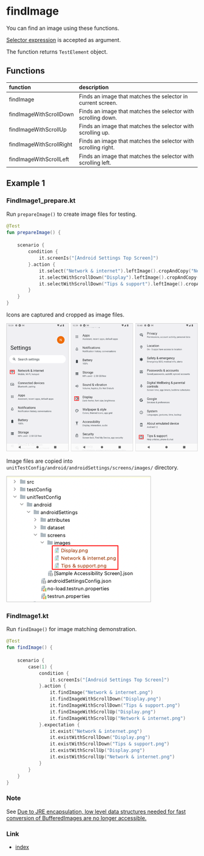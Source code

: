 # findImage

You can find an image using these functions.

[Selector expression](../../selector_and_nickname/selector_expression.md) is accepted as argument.

The function returns `TestElement` object.

## Functions

| function                 | description                                                    |
|:-------------------------|:---------------------------------------------------------------|
| findImage                | Finds an image that matches the selector in current screen.    |
| findImageWithScrollDown  | Finds an image that matches the selector with scrolling down.  |
| findImageWithScrollUp    | Finds an image that matches the selector with scrolling up.    |
| findImageWithScrollRight | Finds an image that matches the selector with scrolling right. |
| findImageWithScrollLeft  | Finds an image that matches the selector with scrolling left.  |

## Example 1

### FindImage1_prepare.kt

Run `prepareImage()` to create image files for testing.

```kotlin
@Test
fun prepareImage() {

    scenario {
        condition {
            it.screenIs("[Android Settings Top Screen]")
        }.action {
            it.select("Network & internet").leftImage().cropAndCopy("Network & internet.png")
            it.selectWithScrollDown("Display").leftImage().cropAndCopy("Display.png")
            it.selectWithScrollDown("Tips & support").leftImage().cropAndCopy("Tips & support.png")
        }
    }
}
```

Icons are captured and cropped as image files.

![](../../_images/crop_icon.png)

Image files are copied into `unitTestConfig/android/androidSettings/screens/images/` directory.

![](../../_images/prepare_image.png)

### FindImage1.kt

Run `findImage()` for image matching demonstration.

```kotlin
@Test
fun findImage() {

    scenario {
        case(1) {
            condition {
                it.screenIs("[Android Settings Top Screen]")
            }.action {
                it.findImage("Network & internet.png")
                it.findImageWithScrollDown("Display.png")
                it.findImageWithScrollDown("Tips & support.png")
                it.findImageWithScrollUp("Display.png")
                it.findImageWithScrollUp("Network & internet.png")
            }.expectation {
                it.exist("Network & internet.png")
                it.existWithScrollDown("Display.png")
                it.existWithScrollDown("Tips & support.png")
                it.existWithScrollUp("Display.png")
                it.existWithScrollUp("Network & internet.png")
            }
        }
    }
}
```

### Note

See [Due to JRE encapsulation, low level data structures needed for fast conversion of BufferedImages are no longer accessible.](../../../troubleshooting/errors/dueToJREencapsulationLowLevelDataStructuresNeededForFastConversionOfBufferedImagesAreNoLongerAccessible.md)

### Link

- [index](../../../index.md)
